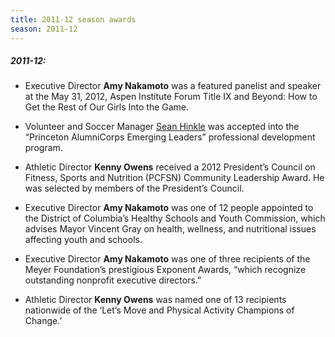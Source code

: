 ```yaml
---
title: 2011-12 season awards
season: 2011-12
---
```


##### **2011-12:**

- Executive Director **Amy Nakamoto** was a featured panelist and speaker at the May 31, 2012, Aspen Institute Forum Title IX and Beyond: How to Get the Rest of Our Girls Into the Game.

- Volunteer and Soccer Manager [Sean Hinkle](/about-us/leadership/sean-hinkle) was accepted into the “Princeton AlumniCorps Emerging Leaders” professional development program.

- Athletic Director **Kenny Owens** received a 2012 President’s Council on Fitness, Sports and Nutrition (PCFSN) Community Leadership Award. He was selected by members of the President’s Council.

- Executive Director **Amy Nakamoto**  was one of 12 people appointed to the District of Columbia’s Healthy Schools and Youth Commission, which advises Mayor Vincent Gray on health, wellness, and nutritional issues affecting youth and schools.

- Executive Director **Amy Nakamoto** was one of three recipients of the Meyer Foundation’s prestigious Exponent Awards, “which recognize outstanding nonprofit executive directors.”

- Athletic Director **Kenny Owens** was named one of 13 recipients nationwide of the ‘Let’s Move and Physical Activity Champions of Change.’